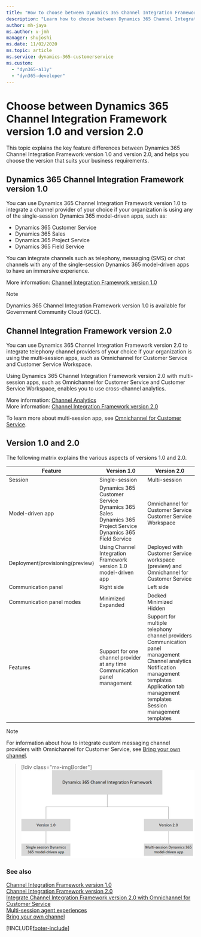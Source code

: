 ```yaml
---
title: "How to choose between Dynamics 365 Channel Integration Framework version 1.0 and version 2.0 | Microsoft Docs"
description: "Learn how to choose between Dynamics 365 Channel Integration Framework version 1.0 and version 2.0."
author: mh-jaya
ms.author: v-jmh
manager: shujoshi
ms.date: 11/02/2020
ms.topic: article
ms.service: dynamics-365-customerservice
ms.custom: 
  - "dyn365-a11y"
  - "dyn365-developer"
---
```


# Choose between Dynamics 365 Channel Integration Framework version 1.0 and version 2.0

This topic explains the key feature differences between Dynamics 365 Channel Integration Framework version 1.0 and version 2.0, and helps you choose the version that suits your business requirements.

## Dynamics 365 Channel Integration Framework version 1.0

You can use Dynamics 365 Channel Integration Framework version 1.0 to integrate a channel provider of your choice if your organization is using any of the single-session Dynamics 365 model-driven apps, such as:

- Dynamics 365 Customer Service
- Dynamics 365 Sales
- Dynamics 365 Project Service
- Dynamics 365 Field Service

You can integrate channels such as telephony, messaging (SMS) or chat channels with any of the single-session Dynamics 365 model-driven apps to have an immersive experience.

More information: [Channel Integration Framework version 1.0](overview-channel-integration-framework.md)

> [!NOTE]
> Dynamics 365 Channel Integration Framework version 1.0 is available for Government Community Cloud (GCC).

## Channel Integration Framework version 2.0

You can use Dynamics 365 Channel Integration Framework version 2.0 to integrate telephony channel providers of your choice if your organization is using the multi-session apps, such as Omnichannel for Customer Service and Customer Service Workspace.

Using Dynamics 365 Channel Integration Framework version 2.0 with multi-session apps, such as Omnichannel for Customer Service and Customer Service Workspace, enables you to use cross-channel analytics.

More information: [Channel Analytics](v2/channel-analytics.md)  
More information: [Channel Integration Framework version 2.0](v2/overview-channel-integration-framework.md)

To learn more about multi-session app, see [Omnichannel for Customer Service](../../omnichannel/omnichannel-customer-service-guide.md).

## Version 1.0 and 2.0

The following matrix explains the various aspects of versions 1.0 and 2.0.

|Feature| Version 1.0 | Version 2.0 |
|--------------------------------|---------------------------|-------------------------------|
|Session| Single-session  | Multi-session|
|Model-driven app | Dynamics 365 Customer Service <br> Dynamics 365 Sales <br> Dynamics 365 Project Service <br> Dynamics 365 Field Service | Omnichannel for Customer Service<br />Customer Service Workspace |
|Deployment/provisioning(preview)|Using Channel Integration Framework version 1.0 model-driven app|Deployed with Customer Service workspace (preview) and Omnichannel for Customer Service|
|Communication panel | Right side | Left side |
|Communication panel modes | Minimized <br> Expanded | Docked <br> Minimized <br> Hidden |
|Features| Support for one channel provider at any time <br> Communication panel management |Support for multiple telephony channel providers <br> Communication panel management <br> Channel analytics <br> Notification management templates<br> Application tab management templates<br> Session management templates |

> [!NOTE]
> For information about how to integrate custom messaging channel providers with Omnichannel for Customer Service, see [Bring your own channel](../../omnichannel/developer/how-to/bring-your-own-channel.md).

> [!div class="mx-imgBorder"]
> ![Differences between versions 1.0 and 2.0](media/choose-between-version.png "Differences between versions 1.0 and 2.0")

### See also

[Channel Integration Framework version 1.0](overview-channel-integration-framework.md)  
[Channel Integration Framework version 2.0](v2/overview-channel-integration-framework.md)  
[Integrate Channel Integration Framework version 2.0 with Omnichannel for Customer Service](v2/integration-multi-session-experiences.md)  
[Multi-session agent experiences](https://docs.microsoft.com/business-applications-release-notes/april19/service/omnichannel-for-customer-service/multi-session-agent-experiences-web-usd)  
[Bring your own channel](../../omnichannel/developer/how-to/bring-your-own-channel.md)


[!INCLUDE[footer-include](../../includes/footer-banner.md)]
